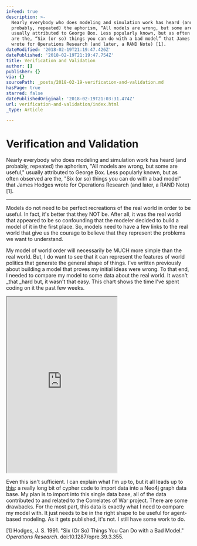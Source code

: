 ```yaml
---
inFeed: true
description: >-
  Nearly everybody who does modeling and simulation work has heard (and
  probably, repeated) the aphorism, “All models are wrong, but some are useful,”
  usually attributed to George Box. Less popularly known, but as often observed
  are the, “Six (or so) things you can do with a bad model” that James Hodges
  wrote for Operations Research (and later, a RAND Note) [1].
dateModified: '2018-02-19T21:19:47.426Z'
datePublished: '2018-02-19T21:19:47.754Z'
title: Verification and Validation
author: []
publisher: {}
via: {}
sourcePath: _posts/2018-02-19-verification-and-validation.md
hasPage: true
starred: false
datePublishedOriginal: '2018-02-19T21:03:31.474Z'
url: verification-and-validation/index.html
_type: Article

---
```

# Verification and Validation

Nearly everybody who does modeling and simulation work has heard (and probably, repeated) the aphorism, "All models are wrong, but some are useful," usually attributed to George Box. Less popularly known, but as often observed are the, "Six (or so) things you can do with a bad model" that James Hodges wrote for Operations Research (and later, a RAND Note) \[1\].

---

Models do not need to be perfect recreations of the real world in order to be useful. In fact, it's better that they NOT be. After all, it was the real world that appeared to be so confounding that the modeler decided to build a model of it in the first place. So, models need to have a few links to the real world that give us the courage to believe that they represent the problems we want to understand.

My model of world order will necessarily be MUCH more simple than the real world. But, I do want to see that it can represent the features of world politics that generate the general shape of things. I've written previously about building a model that proves my initial ideas were wrong. To that end, I needed to compare my model to some data about the real world. It wasn't _that _hard but, it wasn't that easy. This chart shows the time I've spent coding on it the past few weeks.

<iframe src="https://the-grid.github.io/ed-userhtml/?g=eJwtzdEOgiAYhuFbaZ7jX4IjGjlvBX4-lSXZgPT2a62j9-x57RTnd8ZgkTzCqWS-N0utr3IjOtzD1ZjQ8paoLC6DRj5CXNftSdJ3WpnJiAvQC8VnJYyEFKbrXcCVtYZvyz43g6Wf_e3_9QH8byX6" height="480" style=""></iframe>

Even this isn't sufficient. I can explain what I'm up to, but it all leads up to [this][0]: a really long bit of cypher code to import data into a Neo4j graph data base. My plan is to import into this single data base, all of the data contributed to and related to the Correlates of War project. There are some drawbacks. For the most part, this data is exactly what I need to compare my model with. It just needs to be in the right shape to be useful for agent-based modeling. As it gets published, it's not. I still have some work to do.

\[1\] Hodges, J. S. 1991\. "Six (Or So) Things You Can Do with a Bad Model." _Operations Research_. doi:10.1287/opre.39.3.355\.

[0]: https://github.com/usuallycwdillon/vvna "usuallycwdillon"